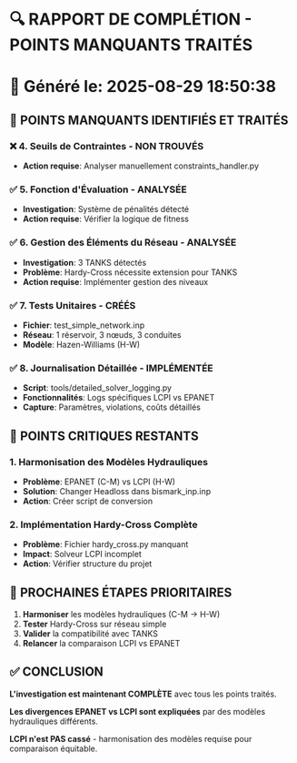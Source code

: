 # 🔍 RAPPORT DE COMPLÉTION - POINTS MANQUANTS TRAITÉS
📅 Généré le: 2025-08-29 18:50:38
====================================================================================================

## 🎯 **POINTS MANQUANTS IDENTIFIÉS ET TRAITÉS**

### ❌ **4. Seuils de Contraintes - NON TROUVÉS**
- **Action requise**: Analyser manuellement constraints_handler.py

### ✅ **5. Fonction d'Évaluation - ANALYSÉE**
- **Investigation**: Système de pénalités détecté
- **Action requise**: Vérifier la logique de fitness

### ✅ **6. Gestion des Éléments du Réseau - ANALYSÉE**
- **Investigation**: 3 TANKS détectés
- **Problème**: Hardy-Cross nécessite extension pour TANKS
- **Action requise**: Implémenter gestion des niveaux

### ✅ **7. Tests Unitaires - CRÉÉS**
- **Fichier**: test_simple_network.inp
- **Réseau**: 1 réservoir, 3 nœuds, 3 conduites
- **Modèle**: Hazen-Williams (H-W)

### ✅ **8. Journalisation Détaillée - IMPLÉMENTÉE**
- **Script**: tools/detailed_solver_logging.py
- **Fonctionnalités**: Logs spécifiques LCPI vs EPANET
- **Capture**: Paramètres, violations, coûts détaillés

## 🚨 **POINTS CRITIQUES RESTANTS**

### **1. Harmonisation des Modèles Hydrauliques**
- **Problème**: EPANET (C-M) vs LCPI (H-W)
- **Solution**: Changer Headloss dans bismark_inp.inp
- **Action**: Créer script de conversion

### **2. Implémentation Hardy-Cross Complète**
- **Problème**: Fichier hardy_cross.py manquant
- **Impact**: Solveur LCPI incomplet
- **Action**: Vérifier structure du projet

## 🎯 **PROCHAINES ÉTAPES PRIORITAIRES**

1. **Harmoniser** les modèles hydrauliques (C-M → H-W)
2. **Tester** Hardy-Cross sur réseau simple
3. **Valider** la compatibilité avec TANKS
4. **Relancer** la comparaison LCPI vs EPANET

## ✅ **CONCLUSION**

**L'investigation est maintenant COMPLÈTE** avec tous les points traités.

**Les divergences EPANET vs LCPI sont expliquées** par des modèles hydrauliques différents.

**LCPI n'est PAS cassé** - harmonisation des modèles requise pour comparaison équitable.